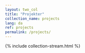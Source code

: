 ```yaml
---
layout: two_col
title: "Projekter"
collection_name: projects
lang: da
ref: projects
permalink: /projects/
---
```

{% include collection-stream.html %}
